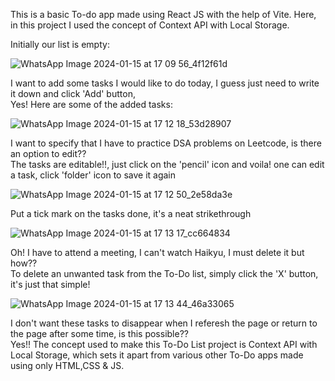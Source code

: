 This is a basic To-do app made using React JS with the help of Vite. Here, in this project I used the concept of Context API with Local Storage.

Initially our list is empty:

![WhatsApp Image 2024-01-15 at 17 09 56_4f12f61d](https://github.com/AryaJeet1364/To-Do/assets/117663266/ba75eee3-a20d-460d-8228-e6c8d001ff16)

I want to add some tasks I would like to do today, I guess just need to write it down and click 'Add' button,  
Yes! Here are some of the added tasks:

![WhatsApp Image 2024-01-15 at 17 12 18_53d28907](https://github.com/AryaJeet1364/To-Do/assets/117663266/dd547ef0-370e-437c-802b-3d5e51e3568f)

I want to specify that I have to practice DSA problems on Leetcode, is there an option to edit??  
The tasks are editable!!, just click on the 'pencil' icon and voila! one can edit a task, click 'folder' icon to save it again

![WhatsApp Image 2024-01-15 at 17 12 50_2e58da3e](https://github.com/AryaJeet1364/To-Do/assets/117663266/4450655f-4498-4cbc-a7a6-93899119fa5f)

Put a tick mark on the tasks done, it's a neat strikethrough

![WhatsApp Image 2024-01-15 at 17 13 17_cc664834](https://github.com/AryaJeet1364/To-Do/assets/117663266/e4afbae0-f923-4891-8b50-43953c3d3992)

Oh! I have to attend a meeting, I can't watch Haikyu, I must delete it but how??  
To delete an unwanted task from the To-Do list, simply click the 'X' button, it's just that simple!

![WhatsApp Image 2024-01-15 at 17 13 44_46a33065](https://github.com/AryaJeet1364/To-Do/assets/117663266/ff1ecb92-7fe4-411b-80f3-e7cb95299069)

I don't want these tasks to disappear when I referesh the page or return to the page after some time, is this possible??  
Yes!! The concept used to make this To-Do List project is Context API with Local Storage, which sets it apart from various other To-Do apps made using only HTML,CSS & JS. 




